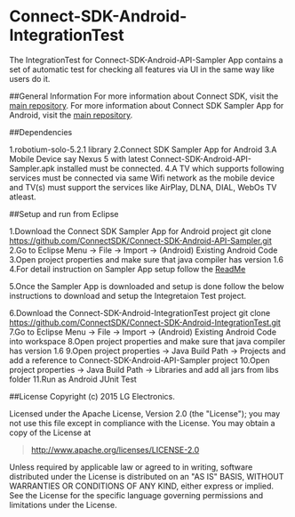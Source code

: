 # Connect-SDK-Android-IntegrationTest
The IntegrationTest for Connect-SDK-Android-API-Sampler App contains a set of automatic test for checking all features via UI in the same way like users do it.


##General Information
For more information about Connect SDK, visit the [main repository](https://github.com/ConnectSDK/Connect-SDK-Android).
For more information about Connect SDK Sampler App for Android, visit the [main repository](https://github.com/ConnectSDK/Connect-SDK-Android-API-Sampler).

##Dependencies

1.robotium-solo-5.2.1 library
2.Connect SDK Sampler App for Android
3.A Mobile Device say Nexus 5 with latest Connect-SDK-Android-API-Sampler.apk installed must be connected.
4.A TV which supports following services must be connected via same Wifi network as the mobile device and TV(s) must support
the services like AirPlay, DLNA, DIAL, WebOs TV atleast.

##Setup and run from Eclipse

1.Download the Connect SDK Sampler App for Android project  git clone https://github.com/ConnectSDK/Connect-SDK-Android-API-Sampler.git
2.Go to Eclipse Menu -> File -> Import -> (Android) Existing Android Code
3.Open project properties and make sure that java compiler has version 1.6
4.For detail instruction on Sampler App setup follow the [ReadMe](https://github.com/ConnectSDK/Connect-SDK-Android-API-Sampler)

5.Once the Sampler App is downloaded and setup is done follow the below instructions to download and setup the Integretaion Test project.

6.Download the Connect-SDK-Android-IntegrationTest project  git clone https://github.com/ConnectSDK/Connect-SDK-Android-IntegrationTest.git
7.Go to Eclipse Menu -> File -> Import -> (Android) Existing Android Code into workspace
8.Open project properties and make sure that java compiler has version 1.6
9.Open project properties -> Java Build Path -> Projects and add a reference to Connect-SDK-Android-API-Sampler project
10.Open project properties -> Java Build Path -> Libraries and add all jars from libs folder
11.Run as Android JUnit Test

##License
Copyright (c) 2015 LG Electronics.

Licensed under the Apache License, Version 2.0 (the "License");
you may not use this file except in compliance with the License.
You may obtain a copy of the License at

> http://www.apache.org/licenses/LICENSE-2.0

Unless required by applicable law or agreed to in writing, software
distributed under the License is distributed on an "AS IS" BASIS,
WITHOUT WARRANTIES OR CONDITIONS OF ANY KIND, either express or implied.
See the License for the specific language governing permissions and
limitations under the License.


